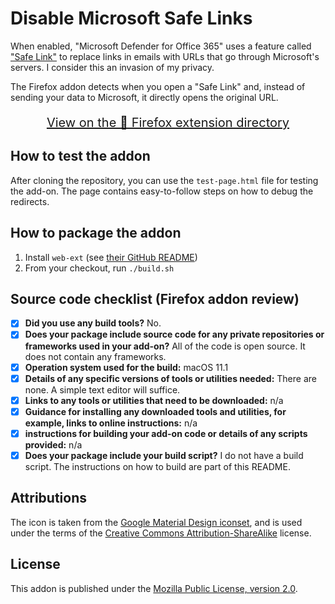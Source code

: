 # Disable Microsoft Safe Links

When enabled, "Microsoft Defender for Office 365" uses a feature called
["Safe Link"][safe-link] to replace links in emails with URLs that go through
Microsoft's servers. I consider this an invasion of my privacy.

The Firefox addon detects when you open a "Safe Link" and, instead of sending
your data to Microsoft, it directly opens the original URL.

<p align="center" style="font-size:20px">
  <a href="https://addons.mozilla.org/en-US/firefox/addon/disable-microsoft-safe-links/" target="_blank">
    View on the 🦊 Firefox extension directory
  </a>
</p>

## How to test the addon

After cloning the repository, you can use the `test-page.html` file for testing the add-on.
The page contains easy-to-follow steps on how to debug the redirects.

## How to package the addon

1. Install `web-ext` (see [their GitHub README][web-ext])
2. From your checkout, run `./build.sh`

## Source code checklist (Firefox addon review)

- [x] **Did you use any build tools?** No.
- [x] **Does your package include source code for any private repositories or frameworks used in your add-on?** All of the code is open source. It does not contain any frameworks.
- [x] **Operation system used for the build:** macOS 11.1
- [x] **Details of any specific versions of tools or utilities needed:** There are none. A simple text editor will suffice.
- [x] **Links to any tools or utilities that need to be downloaded:** n/a
- [x] **Guidance for installing any downloaded tools and utilities, for example, links to online instructions:** n/a
- [x] **instructions for building your add-on code or details of any scripts provided:** n/a
- [x] **Does your package include your build script?** I do not have a build script. The instructions on how to build are part of this README.

## Attributions

The icon is taken from the [Google Material Design iconset](https://fonts.google.com/icons),
and is used under the terms of the
[Creative Commons Attribution-ShareAlike](https://creativecommons.org/licenses/by-sa/3.0/) license.

## License

This addon is published under the [Mozilla Public License, version 2.0][license].

[safe-link]: https://docs.microsoft.com/en-us/microsoft-365/business-video/safe-links?view=o365-worldwide
[web-ext]: https://github.com/mozilla/web-ext
[license]: https://www.mozilla.org/en-US/MPL/2.0/
